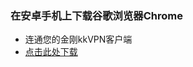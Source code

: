 ### 在安卓手机上下载谷歌浏览器Chrome
- 连通您的金刚kkVPN客户端
- [点击此处下载](https://play.google.com/store/apps/details?id=com.android.chrome&hl=zh&referrer=utm_source%3Dgoogle%26utm_medium%3Dorganic%26utm_term%3D%E8%B0%B7%E6%AD%8C%E6%B5%8F%E8%A7%88%E5%99%A8%E5%AE%89%E5%8D%93%E7%89%88%E4%B8%8B%E8%BD%BD&pcampaignid=APPU_1_g0zBXZK9H7zE0PEPlq6ZmAo
)

